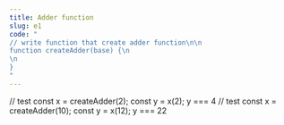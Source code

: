 ```yaml
---
title: Adder function
slug: e1
code: "
// write function that create adder function\n\n
function createAdder(base) {\n
\n
}
"
---
```

// test
const x = createAdder(2);
const y = x(2);
y === 4
// test
const x = createAdder(10);
const y = x(12);
y === 22
